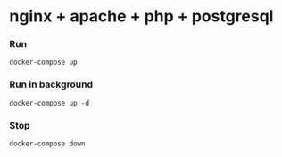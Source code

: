 # nginx + apache + php + postgresql

### Run
`docker-compose up`

### Run in background
`docker-compose up -d`

### Stop
`docker-compose down`
